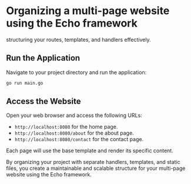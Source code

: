 # Organizing a multi-page website using the Echo framework

structuring your routes, templates, and handlers effectively.


## Run the Application

Navigate to your project directory and run the application:

```bash
go run main.go
```

## Access the Website

Open your web browser and access the following URLs:

- `http://localhost:8080` for the home page.
- `http://localhost:8080/about` for the about page.
- `http://localhost:8080/contact` for the contact page.

Each page will use the base template and render its specific content.

By organizing your project with separate handlers, templates, and static files, you create a maintainable and scalable structure for your multi-page website using the Echo framework.